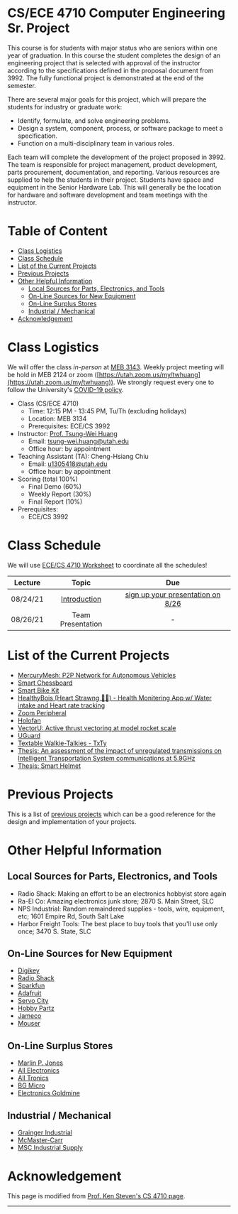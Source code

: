 # CS/ECE 4710 Computer Engineering Sr. Project

This course is for students with major status who are seniors within one year of graduation. In this course the student completes the design of an engineering project that is selected with approval of the instructor according to the specifications defined in the proposal document from 3992. The fully functional project is demonstrated at the end of the semester.

There are several major goals for this project, which will prepare the students for industry or graduate work:

+ Identify, formulate, and solve engineering problems.
+ Design a system, component, process, or software package to meet a specification.
+ Function on a multi-disciplinary team in various roles.

Each team will complete the development of the project proposed in 3992. The team is responsible for project management, product development, parts procurement, documentation, and reporting. Various resources are supplied to help the students in their project. Students have space and equipment in the Senior Hardware Lab. This will generally be the location for hardware and software development and team meetings with the instructor.

# Table of Content

* [Class Logistics](#class-logistics)
* [Class Schedule](#class-schedule)
* [List of the Current Projects](#list-of-the-current-projects)
* [Previous Projects](#previous-projects)
* [Other Helpful Information](#other-helpful-information)
   * [Local Sources for Parts, Electronics, and Tools](#local-sources-for-parts-electronics-and-tools)
   * [On-Line Sources for New Equipment](#on-line-sources-for-new-equipment)
   * [On-Line Surplus Stores](#on-line-surplus-stores)
   * [Industrial / Mechanical](#industrial--mechanical)
* [Acknowledgement](#acknowledgement)

# Class Logistics

We will offer the class *in-person* at [MEB 3143](https://map.utah.edu/index.html?code=MEB).
Weekly project meeting will be hold in MEB 2124 or zoom ([https://utah.zoom.us/my/twhuang](https://utah.zoom.us/my/twhuang)).
 We strongly request every one to follow the University's [COVID-19 policy](https://coronavirus.utah.edu/). 

+ Class (CS/ECE 4710)
  + Time: 12:15 PM - 13:45 PM, Tu/Th (excluding holidays)
  + Location: MEB 3134
  + Prerequisites: ECE/CS 3992
+ Instructor: [Prof. Tsung-Wei Huang][Tsung-Wei Huang]
  + Email: tsung-wei.huang@utah.edu
  + Office hour: by appointment
+ Teaching Assistant (TA): Cheng-Hsiang Chiu
  + Email: u1305418@utah.edu
  + Office hour: by appointment
+ Scoring (total 100%)
  + Final Demo (60%)
  + Weekly Report (30%)
  + Final Report (10%)
+ Prerequisites: 
  + ECE/CS 3992

# Class Schedule

We will use [ECE/CS 4710 Worksheet](https://docs.google.com/spreadsheets/d/1wXqXjKIsvy4jrRFdygoRJFNKM5Lz3bVM674V4YcjLks/edit?usp=sharing) to coordinate all the schedules!

| Lecture  | Topic |  Due | 
| :-:      | :-:   |  :-: |
| 08/24/21 | [Introduction](slides/lecture1.pdf) | [sign up your presentation on 8/26](https://docs.google.com/spreadsheets/d/1wXqXjKIsvy4jrRFdygoRJFNKM5Lz3bVM674V4YcjLks/edit?usp=sharing) |
| 08/26/21 | Team Presentation | - |

# List of the Current Projects

+ [MercuryMesh: P2P Network for Autonomous Vehicles](https://mercurymesh.dev/)
+ [Smart Chessboard](https://jason-zavala.github.io/smartchess/)
+ [Smart Bike Kit](https://bvanhoose14.github.io/Smart-Bike-Kit/)
+ [HealthyBois (Heart Strawng 💖🥤) - Health Monitering App w/ Water intake and Heart rate tracking](https://linnebach08.github.io/HealthyBois/)
+ [Zoom Peripheral](https://bbleaptrot.github.io/zoomlink)
+ [Holofan](https://alexcharters.github.io/Senior-Design-Website/)
+ [VectorU: Active thrust vectoring at model rocket scale](https://www.VectorU.space/)
+ [UGuard](https://uguard.us)
+ [Textable Walkie-Talkies - TxTy](https://interestle.github.io/TxTy/)
+ [Thesis: An assessment of the impact of unregulated transmissions on Intelligent Transportation System communications at 5.9GHz](https://thesis.bills.ink/)
+ [Thesis: Smart Helmet](https://colinpollard.github.io/portfolio/SmartHelmet/)


# Previous Projects

This is a list of [previous projects](https://my.eng.utah.edu/~cs3992/PreviousProjects.html) which can be a good reference for the design and implementation of your projects.

# Other Helpful Information

## Local Sources for Parts, Electronics, and Tools

+ Radio Shack: Making an effort to be an electronics hobbyist store again
+ Ra-El Co: Amazing electronics junk store; 2870 S. Main Street, SLC
+ NPS Industrial: Random remaindered supplies - tools, wire, equipment, etc; 1601 Empire Rd, South Salt Lake
+ Harbor Freight Tools: The best place to buy tools that you'll use only once; 3470 S. State, SLC

## On-Line Sources for New Equipment

<UL>
  <LI> <A HREF="http://www.digikey.com">Digikey</A></LI>
  <LI> <A HREF="http://www.radioshack.com">Radio Shack</A></LI>
  <LI> <A HREF="https://www.sparkfun.com">Sparkfun</A></LI>
  <LI> <A HREF="http://www.adafruit.com">Adafruit</A></LI>
  <LI> <A HREF="https://www.servocity.com">Servo City</A></LI>
  <LI> <A HREF="http://www.hobbypartz.com">Hobby Partz</A></LI>
  <LI> <A HREF="http://www.jameco.com">Jameco</A></LI>
  <LI> <A HREF="http://www.mouser.com">Mouser</A></LI>
</UL>

## On-Line Surplus Stores

<UL>
  <LI> <A HREF="http://www.mpja.com">Marlin P. Jones</A></LI>
  <LI> <A HREF="http://www.allelectronics.com">All Electronics</A></LI>
  <LI> <A HREF="http://www.alltronics.com">All Tronics</A></LI>
  <LI> <A HREF="http://www.bgmicro.com">BG Micro</A></LI>
  <LI> <A HREF="http://www.goldmine-elec-products.com">Electronics Goldmine</A></LI>
</UL>

## Industrial / Mechanical

<UL>
  <LI> <A HREF="http://www.grainger.com">Grainger Industrial</A></LI>
  <LI> <A HREF="http://www.mcmaster.com">McMaster-Carr</A></LI>
  <LI> <A HREF="http://www.mscdirect.com">MSC Industrial Supply</A></LI>
</UL>

# Acknowledgement

This page is modified from [Prof. Ken Steven's CS 4710 page](https://my.ece.utah.edu/~kstevens/4710/).

---

[Tsung-Wei Huang]:    https://tsung-wei-huang.github.io/
